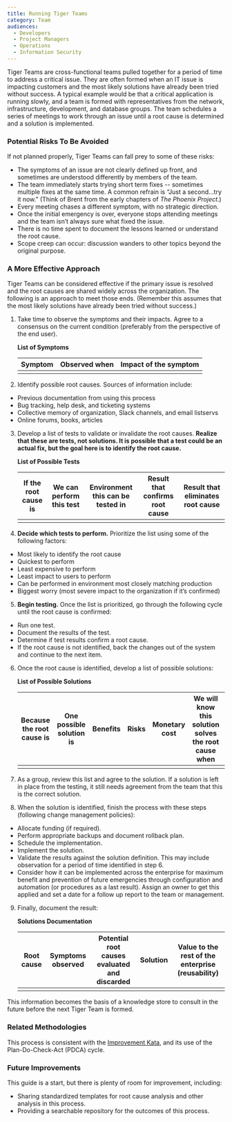```yaml
---
title: Running Tiger Teams
category: Team
audiences:
  - Developers
  - Project Managers
  - Operations
  - Information Security
---
```


Tiger Teams are cross-functional teams pulled together for a period of time to address a critical issue. They are often formed when an IT issue is impacting customers and the most likely solutions have already been tried without success. A typical example would be that a critical application is running slowly, and a team is formed with representatives from the network, infrastructure, development, and database groups.  The team schedules a series of meetings to work through an issue until a root cause is determined and a solution is implemented.

### Potential Risks To Be Avoided ###

If not planned properly, Tiger Teams can fall prey to some of these risks:
* The symptoms of an issue are not clearly defined up front, and sometimes are understood differently by members of the team.
* The team immediately starts trying short term fixes -- sometimes multiple fixes at the same time. A common refrain is “Just a second...try it now.” (Think of Brent from the early chapters of _The Phoenix Project_.)
* Every meeting chases a different symptom, with no strategic direction.
* Once the initial emergency is over, everyone stops attending meetings and the team isn’t always sure what fixed the issue.
* There is no time spent to document the lessons learned or understand the root cause.
* Scope creep can occur: discussion wanders to other topics beyond the original purpose.

### A More Effective Approach ###

Tiger Teams can be considered effective if the primary issue is resolved and the root causes are shared widely across the organization. The following is an approach to meet those ends. (Remember this assumes that the most likely solutions have already been tried without success.)

1. Take time to observe the symptoms and their impacts. Agree to a consensus on the current condition (preferably from the perspective of the end user).

    **List of Symptoms**

    | Symptom | Observed when | Impact of the symptom| 
    | ---- | ----- | -----|
    | | |

2. Identify possible root causes. Sources of information include:
  * Previous documentation from using this process
  * Bug tracking, help desk, and ticketing systems
  * Collective memory of organization, Slack channels, and email listservs
  * Online forums, books, articles
3. Develop a list of tests to validate or invalidate the root causes. **Realize that these are tests, not solutions. It is possible that a test could be an actual fix, but the goal here is to identify the root cause.** 

      **List of Possible Tests**

    | If the root cause is | We can perform this test | Environment this can be tested in | Result that confirms root cause | Result that eliminates root cause| 
    | ---- | ----- | ----- | ------| ------|
    | | | | |

4. **Decide which tests to perform.** Prioritize the list using some of the following factors:
  * Most likely to identify the root cause
  * Quickest to perform
  * Least expensive to perform
  * Least impact to users to perform
  * Can be performed in environment most closely matching production
  * Biggest worry (most severe impact to the organization if it’s confirmed)

5. **Begin testing.** Once the list is prioritized, go through the following cycle until the root cause is confirmed:
  * Run one test.
  * Document the results of the test.
  * Determine if test results confirm a root cause.
  * If the root cause is not identified, back the changes out of the system and continue to the next item.

6. Once the root cause is identified, develop a list of possible solutions:

      **List of Possible Solutions**

    | Because the root cause is | One possible solution is | Benefits  | Risks  | Monetary cost  | We will know this solution solves the root cause when | Period of time needed to validate |
    | ---- | ----- | ----- |----- | ------| ---- | ---- |
    | | | | | | |

7. As a group, review this list and agree to the solution. If a solution is left in place from the testing, it still needs agreement from the team that this is the correct solution. 

8. When the solution is identified, finish the process with these steps (following change management policies):
  * Allocate funding (if required).
  * Perform appropriate backups and document rollback plan.
  * Schedule the implementation.
  * Implement the solution.
  * Validate the results against the solution definition. This may include observation for a period of time identified in step 6.
  * Consider how it can be implemented across the enterprise for maximum benefit and prevention of future emergencies through configuration and automation (or procedures as a last result). Assign an owner to get this applied and set a date for a follow up report to the team or management.

9. Finally, document the result:

    **Solutions Documentation**

    | Root cause | Symptoms observed | Potential root causes evaluated and discarded | Solution | Value to the rest of the enterprise (reusability) |
    | ---- | ----- | ----- | ------| ---- |
    | | | | |


This information becomes the basis of a knowledge store to consult in the future before the next Tiger Team is formed.

### Related Methodologies

This process is consistent with the [Improvement Kata](http://www.methodsandtools.com/archive/toyotakata.php), and its use of the Plan-Do-Check-Act (PDCA) cycle. 
 
### Future Improvements

This guide is a start, but there is plenty of room for improvement, including:
 * Sharing standardized templates for root cause analysis and other analysis in this process.
 * Providing a searchable repository for the outcomes of this process. 





